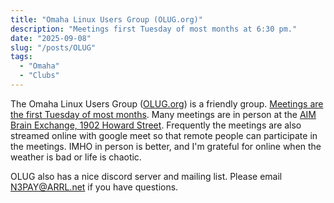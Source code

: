 ```yaml
---
title: "Omaha Linux Users Group (OLUG.org)"
description: "Meetings first Tuesday of most months at 6:30 pm."
date: "2025-09-08"
slug: "/posts/OLUG"
tags:
  - "Omaha"
  - "Clubs"
---
```


The Omaha Linux Users Group ([OLUG.org](http://OLUG.org)) is a friendly group.
[Meetings are the first Tuesday of most months](https://www.olug.org/about/). Many meetings are in person at the [AIM Brain Exchange, 1902 Howard Street](https://maps.app.goo.gl/BNSKefKu3Qho3MrVA).  Frequently the meetings are also streamed online with google meet so that remote people can participate in the meetings.  IMHO in person is better, and I'm grateful for online when the weather is bad or life is chaotic.

OLUG also has a nice discord server and mailing list.  Please email N3PAY@ARRL.net if you have questions.


